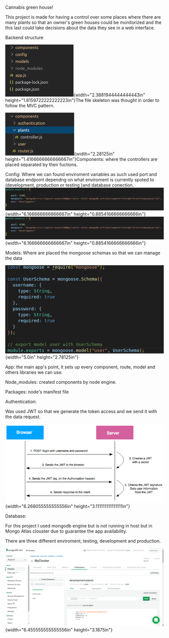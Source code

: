 Cannabis green house!

This project is made for having a control over some places where there
are many plants so that an owner's green houses could be monitorized and
the this last could take decisions about the data they see in a web
interface.

Backend structure

![](.//media/image1.png){width="2.3881944444444443in"
height="1.8159722222222223in"}The file skeleton was thought in order to
follow the MVC pattern.

![](.//media/image2.png){width="2.28125in"
height="1.4166666666666667in"}Components: where the controllers are
placed separated by their fuctions.

Config: Where we can found enviroment variables as such used port and
database endpoint dependng on what enviroment is currently spoted to
(development, production or testing )and database
conection.![](.//media/image3.png){width="6.166666666666667in"
height="0.8854166666666666in"}![](.//media/image3.png){width="6.166666666666667in"
height="0.8854166666666666in"}

Models: Where are placed the mongoose schemas so that we can manage the
data

![](.//media/image5.png){width="5.0in" height="2.78125in"}

App: the main app's point, it sets up every component, route, model and
others libraries we can use.

Node\_modules: created components by node engine.

Packages: node's manifest file

Authentication:

Was used JWT so that we generate the token access and we send it with
the data request.

![](.//media/image6.png){width="6.268055555555556in"
height="3.111111111111111in"}

Database:

For this project I used mongodb engine but is not running in host but in
Mongo Atlas clouster due to guarantee the app availability.

There are three different enviroment, testing, development and
production.

![](.//media/image7.png){width="6.455555555555556in" height="3.1875in"}

